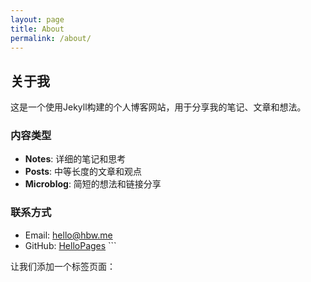 ```yaml
---
layout: page
title: About
permalink: /about/
---
```


## 关于我

这是一个使用Jekyll构建的个人博客网站，用于分享我的笔记、文章和想法。

### 内容类型

- **Notes**: 详细的笔记和思考
- **Posts**: 中等长度的文章和观点
- **Microblog**: 简短的想法和链接分享

### 联系方式

- Email: hello@hbw.me
- GitHub: [HelloPages](https://github.com/HelloPages)
\`\`\`

让我们添加一个标签页面：
